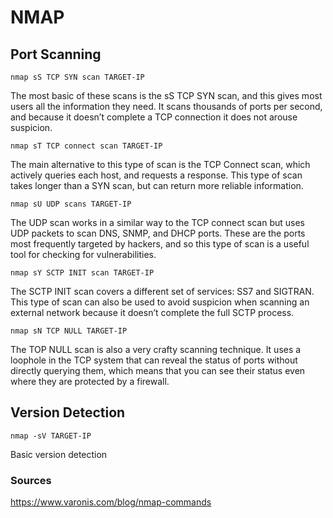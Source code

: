 # NMAP



## Port Scanning

    nmap sS TCP SYN scan TARGET-IP

The most basic of these scans is the sS TCP SYN scan, and this gives most users all the information they need. It scans thousands of ports per second, and because it doesn’t complete a TCP connection it does not arouse suspicion.

    nmap sT TCP connect scan TARGET-IP

The main alternative to this type of scan is the TCP Connect scan, which actively queries each host, and requests a response. This type of scan takes longer than a SYN scan, but can return more reliable information.

    nmap sU UDP scans TARGET-IP

The UDP scan works in a similar way to the TCP connect scan but uses UDP packets to scan DNS, SNMP, and DHCP ports. These are the ports most frequently targeted by hackers, and so this type of scan is a useful tool for checking for vulnerabilities.

    nmap sY SCTP INIT scan TARGET-IP

The SCTP INIT scan covers a different set of services: SS7 and SIGTRAN. This type of scan can also be used to avoid suspicion when scanning an external network because it doesn’t complete the full SCTP process.

    nmap sN TCP NULL TARGET-IP

The TOP NULL scan is also a very crafty scanning technique. It uses a loophole in the TCP system that can reveal the status of ports without directly querying them, which means that you can see their status even where they are protected by a firewall.

## Version Detection

    nmap -sV TARGET-IP
    
Basic version detection

### Sources
https://www.varonis.com/blog/nmap-commands
